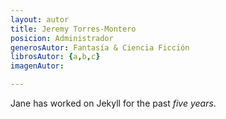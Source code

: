 ```yaml
---
layout: autor
title: Jeremy Torres-Montero
posicion: Administrador
generosAutor: Fantasía & Ciencia Ficción
librosAutor: {a,b,c}
imagenAutor:

---
```

Jane has worked on Jekyll for the past *five years*.